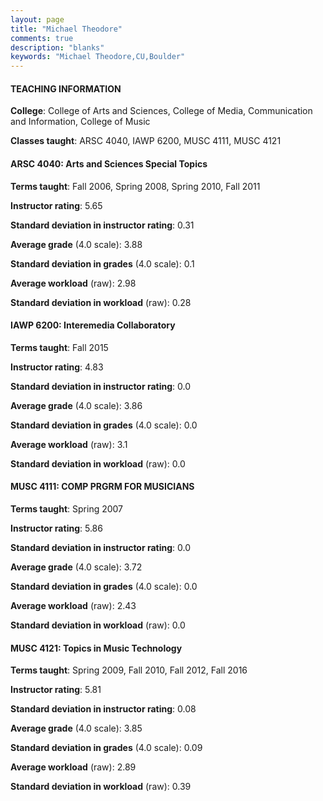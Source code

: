 ```yaml
---
layout: page
title: "Michael Theodore" 
comments: true
description: "blanks"
keywords: "Michael Theodore,CU,Boulder"
---
```

<head>
<script src="https://ajax.googleapis.com/ajax/libs/jquery/2.1.3/jquery.min.js"></script>
<script src="https://dl.dropboxusercontent.com/s/pc42nxpaw1ea4o9/highcharts.js?dl=0"></script>
<!-- <script src="../assets/js/highcharts.js"></script> -->
<style type="text/css">@font-face {
	font-family: "Bebas Neue";
	src: url(https://www.filehosting.org/file/details/544349/BebasNeue Regular.otf) format("opentype");
	}
	h1.Bebas { 
		font-family: "Bebas Neue", Verdana, Tahoma;
	}
</style>
</head>
	   
#### TEACHING INFORMATION

**College**: College of Arts and Sciences, College of Media, Communication and Information, College of Music

**Classes taught**: ARSC 4040, IAWP 6200, MUSC 4111, MUSC 4121

#### ARSC 4040: Arts and Sciences Special Topics

**Terms taught**: Fall 2006, Spring 2008, Spring 2010, Fall 2011

**Instructor rating**: 5.65

**Standard deviation in instructor rating**: 0.31

**Average grade** (4.0 scale): 3.88

**Standard deviation in grades** (4.0 scale): 0.1

**Average workload** (raw): 2.98

**Standard deviation in workload** (raw): 0.28

#### IAWP 6200: Interemedia Collaboratory

**Terms taught**: Fall 2015

**Instructor rating**: 4.83

**Standard deviation in instructor rating**: 0.0

**Average grade** (4.0 scale): 3.86

**Standard deviation in grades** (4.0 scale): 0.0

**Average workload** (raw): 3.1

**Standard deviation in workload** (raw): 0.0

#### MUSC 4111: COMP PRGRM FOR MUSICIANS

**Terms taught**: Spring 2007

**Instructor rating**: 5.86

**Standard deviation in instructor rating**: 0.0

**Average grade** (4.0 scale): 3.72

**Standard deviation in grades** (4.0 scale): 0.0

**Average workload** (raw): 2.43

**Standard deviation in workload** (raw): 0.0

#### MUSC 4121: Topics in Music Technology

**Terms taught**: Spring 2009, Fall 2010, Fall 2012, Fall 2016

**Instructor rating**: 5.81

**Standard deviation in instructor rating**: 0.08

**Average grade** (4.0 scale): 3.85

**Standard deviation in grades** (4.0 scale): 0.09

**Average workload** (raw): 2.89

**Standard deviation in workload** (raw): 0.39

